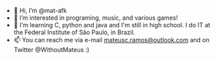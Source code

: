 - 👋 Hi, I’m @mat-afk
- 👀 I’m interested in programing, music, and various games!
- 🌱 I'm learning C, python and java and I'm still in high school. I do IT at the Federal Institute of São Paulo, in Brazil.
- 📫 You can reach me via e-mail mateusc.ramos@outlook.com and on Twitter @WithoutMateus :)

<!---
mat-afk/mat-afk is a ✨ special ✨ repository because its `README.md` (this file) appears on your GitHub profile.
You can click the Preview link to take a look at your changes.
--->
